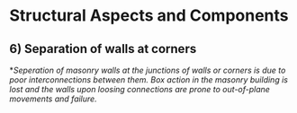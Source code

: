# Structural Aspects and Components 
## 6) Separation of walls at corners
**Seperation of masonry walls at the junctions of walls or corners is due to poor interconnections between them. Box action in the masonry building is lost and the walls upon loosing connections are prone to out-of-plane movements and failure.*